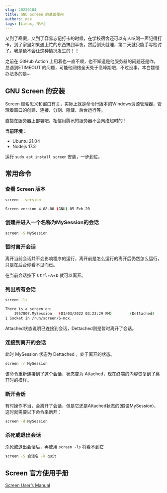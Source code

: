 ```yaml
---
slug: 20220104
title: GNU Screen 的基础使用
authors: mcx
tags: [Linux, 技术]
---
```


又到了寒假，又到了容易忘记打卡的时候，在学校宿舍还可以有人吆喝一声记得打卡，到了家里如果遇上忙的东西搞到半夜，然后倒头就睡，第二天就只能手写检讨了。我是绝不会让这种情况发生的！！

之前在 GitHub Action 上用着也一直不顺，也不知道是他服务器的问题还是咋，总遇到ETIMEOUT 的问题，可能他网络全天处于高峰期吧，不过没事，本白嫖怪办法多的是~

## GNU Screen 的安装
Screen 顾名思义和窗口有关，实际上就是命令行版本的Windows资源管理器，管理着窗口的创建、连接、分割、隐藏、后台运行等。

直接在服务器上部署吧，相信用腾讯的服务器不会网络超时的！

**当前环境：**
- Ubuntu 21.04
- Nodejs 17.3

运行 `sudo apt install screen` 安装，一步到位。

## 常用命令

### 查看 Screen 版本
```bash
screen --version
```
```bash title="输出"
Screen version 4.08.00 (GNU) 05-Feb-20
```

### 创建并进入一个名称为MySession的会话
```bash
screen -S MySession
```

### 暂时离开会话
离开当前会话并不会影响程序的运行，离开前是怎么运行的离开后仍然怎么运行，只是在后台你看不见而已。

在当前会话按下 <kbd>Ctrl</kbd>+<kbd>A</kbd>+<kbd>D</kbd> 就可以离开。

### 列出所有会话
```bash
screen -ls
```
```bash title="输出"
There is a screen on:
    1957807.MySession   (01/03/2022 03:23:29 PM)        (Dettached)
1 Socket in /run/screen/S-mcx.
```

Attached状态说明已连接到会话，Dettached则是暂时离开了会话。

### 连接到离开的会话
此时 MySession 状态为 Dettached ，处于离开的状态。
```bash
screen -r MySession
```
该命令重新连接到了这个会话，状态变为 Attached，现在终端的内容恢复到了离开时的模样。

### 断开会话
有时操作不当，会离开了会话，但是它还是Attached状态的(假设MySession)，这时就需要以下命令来断开：
```bash
screen -d MySession
```

### 杀死或退出会话
杀死或退出会话后，再使用 `screen -ls` 将看不到它
```bash
screen -S 会话名 -X quit
```

## Screen 官方使用手册
[Screen User’s Manual](https://www.gnu.org/software/screen/manual/screen.html)